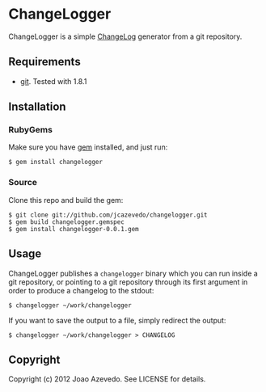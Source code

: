 # ChangeLogger

ChangeLogger is a simple [ChangeLog][1] generator from a git repository.

## Requirements

* [git][2]. Tested with 1.8.1

## Installation

### RubyGems

Make sure you have [gem][3] installed, and just run:

    $ gem install changelogger

### Source

Clone this repo and build the gem:

    $ git clone git://github.com/jcazevedo/changelogger.git
    $ gem build changelogger.gemspec
    $ gem install changelogger-0.0.1.gem

## Usage

ChangeLogger publishes a `changelogger` binary which you can run inside a git
repository, or pointing to a git repository through its first argument in order
to produce a changelog to the stdout:

    $ changelogger ~/work/changelogger

If you want to save the output to a file, simply redirect the output:

    $ changelogger ~/work/changelogger > CHANGELOG

## Copyright

Copyright (c) 2012 Joao Azevedo. See LICENSE for details.

[1]: http://en.wikipedia.org/wiki/Changelog
[2]: http://git-scm.com/
[3]: http://rubygems.org/
